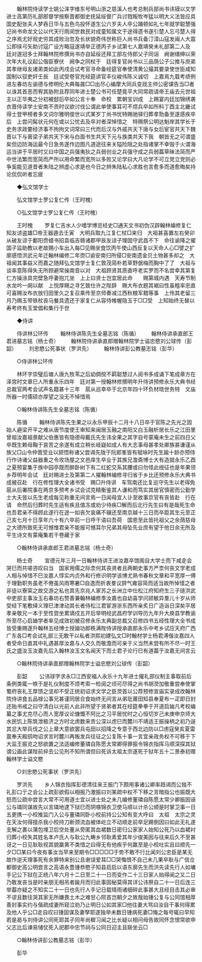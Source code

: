 <!-- { "loadSidebar": true } -->
　　翰林院侍读学士姚公涞字维东号明山浙之慈溪人也考总制兵部尚书讳镆以文学进士高第历礼部郎督学按察晋都御史抚延绥督广兵讨戮叛牧岑猛以明大义法皆应具　国史配张夫人梦吞日华与五色鸟投怀遂生公六岁夫人卒公踊顿如礼七年就学聪慧强记尚书命龙文公以代天行雨闵世救民对成童知属文于途得遗书遂引楚人忘弓楚人得之序焉尤好观史穷其成败治忽及长状貌奇伟世称巨人尚书兵备汀漳山寇发闽人大震公即挟弓矢助讨寇广设方略寇遂靖举正德丙子乡试第七人嘉靖癸未礼部第二人及　廷对遂冠多士拜翰林院修撰尚书亦自延绥还拜工部左侍郎父子同诣　阙谢缙绅以荣次年大礼议起公偕臣寮伏　阙争之同杖于　廷得复官尚书以三品荫公子公推与庶弟其孝继母友诸弟类如此丙戌会试考官寻命备经筵官奉使清黄公撮其要录使世臣咸知　国制以驭吏奸壬辰　廷试受卷官充经筵讲官丰仪峻伟陈义诚切　上嘉焉九载考绩例进左春坊左谕德与修明伦大典每晨□□出尽心编摩大同兵变戕主帅公密谋告当□者以诛其首恶而宥其胁附且荐同年进士楚公书可任楚竟平大同常疏请帝王庙去元世祖主以正华夷之分初被郄后卒如公言十奉　命校　累朝宝训成　上赐宴内廷加锦绣袭衣晋侍读学士安南不贡时议欲讨伐公谓此单使事耳可不烦兵卒如所料丁酉主北畿试得士登甲榜者多文词尔雅明俊世以式某岁丁尚书忧特赐驰驿归葬孝勚备至遂感疾卒后　上尝问髯状元何在或以公忧去及卒对者深悼惜之　特赐祭公明达魁岸其学长于史务求政要经济事不拘拘文词常曰三代而后汉与外戚共天下唐与女后宦官共天下魏晋以下与膏梁子弟共天下宋与白面书生共天下元与族类共天下我　朝皆无之可谓盛矣但边防海运最今日急务遂作边图凡道途往来关隘险阻之处指诸掌不幸毁于火谓海运当讲于平居时又曰中国之兵强夷狄之兵弱创业之兵强守成之兵弱葢草昧法简而严中世法繁而宽简而严所以用命繁而宽所以多败又论学曰大凡论学不可立党立党则必争奚能见道昔者朱陆之辨虚心求是也今日之辨朱陆私心求胜也言愈多而道愈晦矣持论侃侃听者忘疲 

　　◆弘文馆学士 

　　弘文馆学士罗公复仁传（王时槐） 

　　○弘文馆学士罗公复仁传（王时槐） 

　　王时槐 
　　罗复仁吉水人少嗜学博览经史□通天文书初伪汉辟翰林编修复仁知友谅盗雄□帝王器遁去壬寅　大明兵取九江复仁杖□来归　大祖甚喜置左右癸卯从破友谅于鄱阳赍蜡书招袁临吉赣诸郡甲辰友谅子理固守武昌不下　命往谕降之擢国子监助教以老故赐小车出入每□见赐坐食饮丙午使山西反复以天命人心□譬之扩廓感悟洪武元年迁翰林编修二年赍□谕安南归所侵□安南遗金贝土物甚多却之　大祖闻其事益义而嘉之随拜弘文馆学士复仁敦茂简朴若草野倨梅而胸中了了　大祖与谈率意陈得失无所顾避常操南音以对　大祖顾贤其质直呼老实罗而不名尝幸其第复仁方操涂具完壁急呼妻抱兀坐　上上曰贤士岂宜居此命　　赐第城内遇　天寿节制水龙吟一阕以献　上悦厚赐之寻乞致仕许之陛辞　赐大布衣题其裾曰性虽粗率忠直可喜赐汝布衣放归田里久之复召乘传至京师奏减江西秋粮军耤等事　上怜其老留三月乃赐玉带铁杖丧马餐具遗还于家复仁从容侍帷幄隐玉于□□受　上知始终无替以寿考终有玉堂倡和集行于世 

　　◆侍讲 

　　侍讲林公环传 
　　翰林侍讲陈先生全墓志铭（陈循） 
　　翰林侍讲承直郎王君进墓志铭（杨士奇） 
　　翰林院侍讲承直郎赠翰林院学士谥忠愍刘公球传（彭韶） 
　　刘忠愍公死事状（罗洪先） 
　　翰林侍讲彭公教墓志铭（彭华） 

　　○侍讲林公环传 

　　林环字崇璧后塘人唐九牧苇之后幼倜傥不羁聪慧过人阅书多成诵下笔成章方在泽宫时文章巳人所重永乐四年　廷对第一授翰林修撰明年升侍讲预修永乐大典书经总裁官两考会试声名籍甚十三年　扈从巡幸卒于北京年四十环负材晓世务特　文庙所器一时儒硕亦厚望之没无不悼惜焉 

　　○翰林侍讲陈先生全墓志铭（陈循） 

　　陈循 
　　翰林侍讲陈先生果之以永乐甲辰十二月十八日卒于官陈之先光之固始人避梁开平之难从唐节度使王审知来闽居玉融之南阳又白玉融析居长乐之江田里曾祖汝嘉祖景献父伯惠皆有隐德母戴氏先生讳全果之其字自号蒙庵未生之前四日父卒既生赖母鞠于哀苦之余遂有成立稍长岐嶷如成人有大志事母甚孝处卿族甚谦谨从族父□山令仲晋受业以颕悟称诸父尝谒先陇于阮郎峯皆有赋咏时先生踰十龄亦预侍行作诗诸父益器重之令攻场屋之文邑庠生卒业于其族兄澹斋博士大有造就永乐乙酉之夏预宴集于族中园亭既而醉卧树下有二红蛇交系其腰或曰勿怪此绶征也是年果领乡荐明年会试　廷对赐进士及第第二人擢翰林编修寻归省于乡比还预修永乐大典书成被召赴　行在修性理大全诸书受　赐□升侍讲　车驾南还比复巡守先生以老得免扈从后署院事在两京多预考乡试会试克精衡鉴其人谦和而笃实其居官慎密而公勤学士大夫皆以先生老成每见称重无间言焉一日闻母宜人讣至故事京官有丧皆赴　行在请　命然后归葬时先生适有疾且值冻或劝少待疾□解而后北行先生曰有是哉死生命也吾君亲不得顾此遂行在途一如丧欠哀痛不辍还至南京越十三日而卒距其生元至正己亥七月十日享年六十有六卒前一日呼干语曰吾荷　国恩至此皆托祖父之余荫慈母之大德所致死无可憾惟君亲不能报可憾耳尔兄弟其母坠先业庶有望于他日余无所及平生诗文有蒙庵集若干卷藏于家 

　　○翰林侍讲承直郎王君进墓志铭（杨士奇） 

　　杨士奇 
　　宣德元年三月一日翰林侍讲王进汝嘉卒馆阁自大学士而下咸走会哭巳而共嗟咨叹曰当　国家用儒之际柰何其丧贤者且两朝史事方严柰何丧文学老成人相与悼惜不巳汝嘉人惇实内贞外和行修识明学该博尤熟书春秋文章和平宽厚一傅于理勤职务虽老不倦虽风雨寒暑□自逸而折衷羣议辞气雍容简而适当故所悼惜之者非徒以寮寀之故交游之私也其先京兆人家苏之长洲立中仕松江府知府生三子琏洪武中吏部主事汝玉右春坊右赞善兼翰林编修季汝嘉也自幼喜学问颕敏异羣儿十岁从师受经下笔敷绎义理巳津津动其长者侍松江君宦游浙东西所亲炙日广造诣日深矣平居孝亲敬兄一本于至性尝坐累谪戍五开后举明经武昌府学训导历九年升大庾县学教谕所至尽心启廸学者率见成效初被召修永乐太典副总裁又召修四书五经性理大全书成皆受重赐遂升翰林五经博士授廸功郎秩满陛侍讲授承直郎永乐中考乡试应天府广西广东各□考会试礼部三无敢干以私者洪熙初建弘文□时翰材学士杨君溥偕汝嘉四人者受命日直其中礼遇甚厚汝嘉与人交久而敬澹而可亲于义当然未尝有所不尽一时王氏之盛汝玉汝嘉先后入翰林汝玉文名闻天下而士君子论行巳有道葢于汝嘉无间言云 

　　○翰林院侍讲承直郎赠翰林院学士谥忠愍刘公球传（彭韶） 

　　彭韶 
　　公讳球字求永□江西安福人永乐十九年进士擢礼部仪制主事取前后条例类辄一帙于是礼仪制度不烦考索一检阅之顷可尽得之尚书胡濙加敬重尝奉使掌蜀府丧礼王厚馈之坚却不受正统初诏求文学之臣濙首以公荐预修宣庙实录成改翰林院侍讲食五品禄公事兄甚谨同居合食始终无间言从弟玭莆田知县奉夏布一疋即日封还贻书戒之曰守清白以光前人此非所望于贤弟者其在经筵拳拳于开道启廸凡考校编纂之事尤克尽心而人宽厚议论慷慨不阿比之习平居忧时之心恒切岁己未庚申京师大水民饥上陈筑泄极济之方时北虏数来贡公深以虑巳而麓川不靖适王振操柄之初乃逞其忿大举兵伐之公上章大意欲罢兵屯田以招降之专意于西北边防以□虏寇癸亥夏雷震奉天殿鸱吻诏求言时麓川再叛发兵往征之公复陈十事一言宜亲政务权不可移于下大监王振览之怒欲置之法适编修董璘自陈愿太常卿得罪振令锦衣指挥马顺深探其狱谓公画此谋陛前捽去公见刑不知所谓但曰死诉太祖太宗遂死于狱年五十二景泰初赠翰林学士谥文愍 

　　○刘忠愍公死事状（罗洪先） 

　　罗洪先 
　　乡人锦衣指挥彭德清往来王振门下颇用事诸公卿率趋谒而公独不礼彭口亍之会公上疏彭欲假以相报乃激振曰刘某疏中权不下移之言暗指公也振既大怒而公疏中尝言大常不可用道士宜以进士处之未几编修董璘自陈愿太常少卿振因诬公与璘同谋故先以言璘地逮下狱巳而阴嗾锦衣卫使马顺以计杀公顺是时掌卫事一日五更携一小校推监门入公与董璘同卧小校前持公公知有变大呼曰　太祖　太宗之灵在天汝何得擅杀我小校持刀断颈流血被体屹立不动顺走前举足踢倒因曰如此无礼遂支解之裹以蒲包埋卫后空处董从旁匿其血裙数日密归公家家人始知公死乃以血裙衬归葬小校失其姓名本卢氏人与耿公九畴乡邻耿素爱其年少俊美因与往来后久不至甚讶之一日见耿耿视其貌羸黄不类惜之曰得无有他疾乎何羸至是小校吐实且曰顺先一夕□□某曰今夜有事汝当早来至期令□□□□□于势不敢不行比闻刘公忠臣是某无故作逆天理事死有余罪特来别公且谢误爱耳□□哭悔恨不自己未几果卒耿与广信佥都御史高公明尝言之高语永豊锺恭愍子知县启启以语东廓先生而洪先读先行人如墉手记公下狱在正统八年六月十二日至二十一日而变作二十三日家人始得闻之又二日乃敢发丧当是时亲朋无相吊者踰月而归此事固秘莫得其详公讳祭自二十一日后连三举葢亦疑之不知实二十一日也先行人手记日载晴雨诸细碎此事甚大且经目击其必审不谬且数往哭其家无所嫌畏土木之难甘心陨首岂朝夕之故哉始锺公复与公同馆相厚善封事实约与偕疏成妻所窥泣劝乃止明日公如其家□他往妻大骂曰汝自干事何得累及他人乎公□走自叹曰锺固谋及妻孥耶遂独举未数日锺病死妻□悔之每号辄曰早知若是曷与刘侍讲公同死耶其子同年尚穉习闻之比长疑以相问母告故同怀念恨常欲申父志比后谏易储仗死入祀郡中忠节祠与公同日迎主且联坐云□ 

　　○翰林侍讲彭公教墓志铭（彭华） 

　　彭华 
